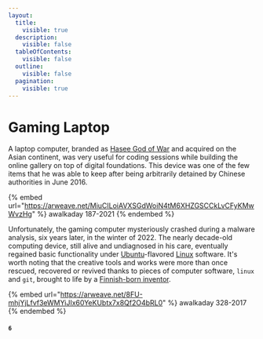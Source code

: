 ```yaml
---
layout:
  title:
    visible: true
  description:
    visible: false
  tableOfContents:
    visible: false
  outline:
    visible: false
  pagination:
    visible: true
---
```


# Gaming Laptop

A laptop computer, branded as [Hasee God of War](http://en.haseecomputer.com/About/about24.html) and acquired on the Asian continent, was very useful for coding sessions while building the online gallery on top of digital foundations. This device was one of the few items that he was able to keep after being arbitrarily detained by Chinese authorities in June 2016.

{% embed url="https://arweave.net/MiuCILoiAVXSGdWoiN4tM6XHZGSCCkLvCFyKMwWvzHg" %}
awalkaday 187-2021
{% endembed %}

Unfortunately, the gaming computer mysteriously crashed during a malware analysis, six years later, in the winter of 2022. The nearly decade-old computing device, still alive and undiagnosed in his care, eventually regained basic functionality under [Ubuntu](https://ubuntu.com/desktop)-flavored [Linux](https://www.redhat.com/en/topics/linux/what-is-linux) software. It's worth noting that the creative tools and works were more than once rescued, recovered or revived thanks to pieces of computer software, `linux` and `git`, brought to life by a [Finnish-born inventor](https://github.com/torvalds).

{% embed url="https://arweave.net/8FU-mhjYjLfvf3eWMYiJIx60YeKUbtx7x8Qf2O4bRL0" %}
awalkaday 328-2017
{% endembed %}

#### `6`
